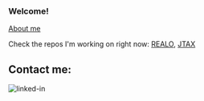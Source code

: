 ### Welcome!
[About me](https://h1alexbel.github.io/)

Check the repos I'm working on right now:
[REALO](https://github.com/h1alexbel/realo),
 [JTAX](https://github.com/h1alexbel/jtax)

## Contact me:
[<img align="left" alt="linked-in" src="https://img.shields.io/badge/linkedin-%230077B5.svg?&style=for-the-badge&logo=linkedin&logoColor=white" />](https://www.linkedin.com/in/aliaksei-bialiauski-49b2a821a/)

